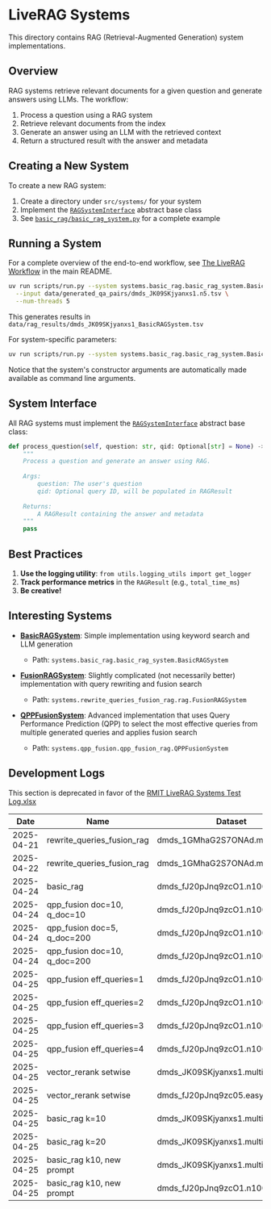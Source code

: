 # LiveRAG Systems

This directory contains RAG (Retrieval-Augmented Generation) system implementations.

## Overview

RAG systems retrieve relevant documents for a given question and generate answers using LLMs. The workflow:

1. Process a question using a RAG system
2. Retrieve relevant documents from the index
3. Generate an answer using an LLM with the retrieved context
4. Return a structured result with the answer and metadata

## Creating a New System

To create a new RAG system:

1. Create a directory under `src/systems/` for your system
2. Implement the [`RAGSystemInterface`](./rag_system_interface.py) abstract base class
3. See [`basic_rag/basic_rag_system.py`](./basic_rag/basic_rag_system.py) for a complete example

## Running a System

For a complete overview of the end-to-end workflow, see [The LiveRAG Workflow](../../README.md#the-liverag-workflow) in the main README.

```bash
uv run scripts/run.py --system systems.basic_rag.basic_rag_system.BasicRAGSystem \
  --input data/generated_qa_pairs/dmds_JK09SKjyanxs1.n5.tsv \
  --num-threads 5
```

This generates results in `data/rag_results/dmds_JK09SKjyanxs1_BasicRAGSystem.tsv`

For system-specific parameters:

```bash
uv run scripts/run.py --system systems.basic_rag.basic_rag_system.BasicRAGSystem --help
```

Notice that the system's constructor arguments are automatically made available as command line arguments.

## System Interface

All RAG systems must implement the [`RAGSystemInterface`](./rag_system_interface.py) abstract base class:

```python
def process_question(self, question: str, qid: Optional[str] = None) -> RAGResult:
    """
    Process a question and generate an answer using RAG.
    
    Args:
        question: The user's question
        qid: Optional query ID, will be populated in RAGResult
        
    Returns:
        A RAGResult containing the answer and metadata
    """
    pass
```

## Best Practices

1. **Use the logging utility**: `from utils.logging_utils import get_logger`
2. **Track performance metrics** in the `RAGResult` (e.g., `total_time_ms`)
3. **Be creative!**

## Interesting Systems

- **[BasicRAGSystem](./basic_rag/basic_rag_system.py)**: Simple implementation using keyword search and LLM generation
  - Path: `systems.basic_rag.basic_rag_system.BasicRAGSystem`

- **[FusionRAGSystem](./rewrite_queries_fusion_rag/rag.py)**: Slightly complicated (not necessarily better) implementation with query rewriting and fusion search
  - Path: `systems.rewrite_queries_fusion_rag.rag.FusionRAGSystem`

- **[QPPFusionSystem](./qpp_fusion/qpp_fusion_rag.py)**: Advanced implementation that uses Query Performance Prediction (QPP) to select the most effective queries from multiple generated queries and applies fusion search
  - Path: `systems.qpp_fusion.qpp_fusion_rag.QPPFusionSystem`

## Development Logs

This section is deprecated in favor of the [RMIT LiveRAG Systems Test Log.xlsx](https://rmiteduau.sharepoint.com/:x:/r/sites/ComplexQuestionAnswering-LiveRAGSIGIR2025/_layouts/15/Doc2.aspx?action=editNew&sourcedoc=%7B73ac296d-d3cb-461a-be97-469f2252ee1a%7D&wdOrigin=TEAMS-MAGLEV.teamsSdk_ns.rwc&wdExp=TEAMS-TREATMENT&wdhostclicktime=1745570795224&web=1)

| Date | Name | Dataset | Relevance | Faithfulness |
|------|------|---------|--------------------:|----------------------:|
| 2025-04-21 | rewrite_queries_fusion_rag | dmds_1GMhaG2S7ONAd.multi.n50.tsv | 1.57 | 0.57 |
| 2025-04-22 | rewrite_queries_fusion_rag | dmds_1GMhaG2S7ONAd.multi.n50.tsv | 1.50 | 0.66 |
| 2025-04-24 | basic_rag | dmds_fJ20pJnq9zcO1.n100.tsv | 1.51 | 0.43 |
| 2025-04-24 | qpp_fusion doc=10, q_doc=10 | dmds_fJ20pJnq9zcO1.n100.tsv | 1.57 | 0.64 |
| 2025-04-24 | qpp_fusion doc=5, q_doc=200 | dmds_fJ20pJnq9zcO1.n100.tsv | 1.34 | 0.63 |
| 2025-04-24 | qpp_fusion doc=10, q_doc=200 | dmds_fJ20pJnq9zcO1.n100.tsv | 1.38 | 0.56 |
| 2025-04-25 | qpp_fusion eff_queries=1 | dmds_fJ20pJnq9zcO1.n100.tsv | 1.25 | 0.55 |
| 2025-04-25 | qpp_fusion eff_queries=2 | dmds_fJ20pJnq9zcO1.n100.tsv | 1.34 | 0.5 |
| 2025-04-25 | qpp_fusion eff_queries=3 | dmds_fJ20pJnq9zcO1.n100.tsv | 1.33 | 0.64 |
| 2025-04-25 | qpp_fusion eff_queries=4 | dmds_fJ20pJnq9zcO1.n100.tsv | 1.42 | 0.58 |
| 2025-04-25 | vector_rerank setwise | dmds_JK09SKjyanxs1.multi.n5.tsv | 0.6 | 0 |
| 2025-04-25 | vector_rerank setwise | dmds_fJ20pJnq9zc05.easy.n5.tsv | 1.6 | 0.4 |
| 2025-04-25 | basic_rag k=10 | dmds_JK09SKjyanxs1.multi.n5.tsv | 1.0 | 0.4 |
| 2025-04-25 | basic_rag k=20 | dmds_JK09SKjyanxs1.multi.n5.tsv | 1.0 | 0.4 |
| 2025-04-25 | basic_rag k10, new prompt | dmds_JK09SKjyanxs1.multi.n5.tsv | 1.2 | 0.8 |
| 2025-04-25 | basic_rag k10, new prompt | dmds_fJ20pJnq9zcO1.n100.tsv | 1.41 | 0.59 |
